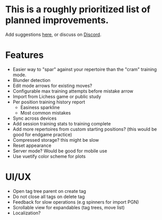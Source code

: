 # This is a roughly prioritized list of planned improvements.

Add suggestions [here](https://github.com/theProgramLuke/chess_opening_drills/issues), or discuss on [Discord](https://discord.gg/yCjMRRCqeJ).

# Features

- Easier way to "spar" against your repertoire than the "cram" training mode.
- Blunder detection
- Edit mode arrows for existing moves?
- Configurable max training attempts before mistake arrow
- Import from Lichess game or public study
- Per position training history report
  - Easiness sparkline
  - Most common mistakes
- Sync across devices
- Add session training stats to training complete
- Add more repertoires from custom starting positions? (this would be good for endgame practice)
- Compressed storage? this might be slow
- Reset appearance
- Server mode? Would be good for mobile use
- Use vuetify color scheme for plots

# UI/UX

- Open tag tree parent on create tag
- Do not close all tags on delete tag
- Feedback for slow operations (e.g spinners for import PGN)
- Scrollable view for expandables (tag trees, move list)
- Localization?
